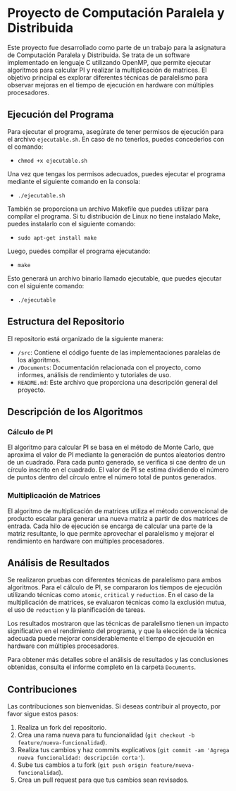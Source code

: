 # Proyecto de Computación Paralela y Distribuida

Este proyecto fue desarrollado como parte de un trabajo para la asignatura de Computación Paralela y Distribuida. Se trata de un software implementado en lenguaje C utilizando OpenMP, que permite ejecutar algoritmos para calcular PI y realizar la multiplicación de matrices. El objetivo principal es explorar diferentes técnicas de paralelismo para observar mejoras en el tiempo de ejecución en hardware con múltiples procesadores.

## Ejecución del Programa

Para ejecutar el programa, asegúrate de tener permisos de ejecución para el archivo `ejecutable.sh`. En caso de no tenerlos, puedes concederlos con el comando:

* ``` chmod +x ejecutable.sh ```

Una vez que tengas los permisos adecuados, puedes ejecutar el programa mediante el siguiente comando en la consola:

* ```./ejecutable.sh```

También se proporciona un archivo Makefile que puedes utilizar para compilar el programa. Si tu distribución de Linux no tiene instalado Make, puedes instalarlo con el siguiente comando:

* ```sudo apt-get install make```

Luego, puedes compilar el programa ejecutando:

* ```make```

Esto generará un archivo binario llamado ejecutable, que puedes ejecutar con el siguiente comando:

* ```./ejecutable```

## Estructura del Repositorio

El repositorio está organizado de la siguiente manera:

- `/src`: Contiene el código fuente de las implementaciones paralelas de los algoritmos.
- `/Documents`: Documentación relacionada con el proyecto, como informes, análisis de rendimiento y tutoriales de uso.
- `README.md`: Este archivo que proporciona una descripción general del proyecto.


## Descripción de los Algoritmos

### Cálculo de PI

El algoritmo para calcular PI se basa en el método de Monte Carlo, que aproxima el valor de PI mediante la generación de puntos aleatorios dentro de un cuadrado. Para cada punto generado, se verifica si cae dentro de un círculo inscrito en el cuadrado. El valor de PI se estima dividiendo el número de puntos dentro del círculo entre el número total de puntos generados.

### Multiplicación de Matrices

El algoritmo de multiplicación de matrices utiliza el método convencional de producto escalar para generar una nueva matriz a partir de dos matrices de entrada. Cada hilo de ejecución se encarga de calcular una parte de la matriz resultante, lo que permite aprovechar el paralelismo y mejorar el rendimiento en hardware con múltiples procesadores.

## Análisis de Resultados

Se realizaron pruebas con diferentes técnicas de paralelismo para ambos algoritmos. Para el cálculo de PI, se compararon los tiempos de ejecución utilizando técnicas como `atomic`, `critical` y `reduction`. En el caso de la multiplicación de matrices, se evaluaron técnicas como la exclusión mutua, el uso de `reduction` y la planificación de tareas.

Los resultados mostraron que las técnicas de paralelismo tienen un impacto significativo en el rendimiento del programa, y que la elección de la técnica adecuada puede mejorar considerablemente el tiempo de ejecución en hardware con múltiples procesadores.

Para obtener más detalles sobre el análisis de resultados y las conclusiones obtenidas, consulta el informe completo en la carpeta `Documents`.

## Contribuciones

Las contribuciones son bienvenidas. Si deseas contribuir al proyecto, por favor sigue estos pasos:

1. Realiza un fork del repositorio.
2. Crea una rama nueva para tu funcionalidad (`git checkout -b feature/nueva-funcionalidad`).
3. Realiza tus cambios y haz commits explicativos (`git commit -am 'Agrega nueva funcionalidad: descripción corta'`).
4. Sube tus cambios a tu fork (`git push origin feature/nueva-funcionalidad`).
5. Crea un pull request para que tus cambios sean revisados.
